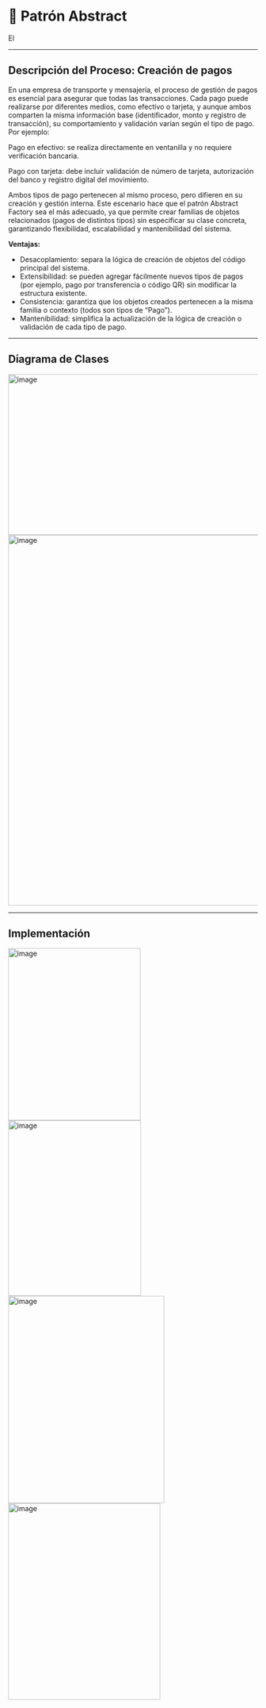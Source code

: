 # 🧬 Patrón Abstract

El

---

## Descripción del Proceso: Creación de pagos

En una empresa de transporte y mensajería, el proceso de gestión de pagos es esencial para asegurar que todas las transacciones. Cada pago puede realizarse por diferentes medios, como efectivo o tarjeta, y aunque ambos comparten la misma información base (identificador, monto y registro de transacción), su comportamiento y validación varían según el tipo de pago. Por ejemplo: 

Pago en efectivo: se realiza directamente en ventanilla y no requiere verificación bancaria. 

Pago con tarjeta: debe incluir validación de número de tarjeta, autorización del banco y registro digital del movimiento. 

Ambos tipos de pago pertenecen al mismo proceso, pero difieren en su creación y gestión interna. Este escenario hace que el patrón Abstract Factory sea el más adecuado, ya que permite crear familias de objetos relacionados (pagos de distintos tipos) sin especificar su clase concreta, garantizando flexibilidad, escalabilidad y mantenibilidad del sistema. 

**Ventajas:**
- Desacoplamiento: separa la lógica de creación de objetos del código principal del sistema. 
- Extensibilidad: se pueden agregar fácilmente nuevos tipos de pagos (por ejemplo, pago por transferencia o código QR) sin modificar la estructura existente. 
- Consistencia: garantiza que los objetos creados pertenecen a la misma familia o contexto (todos son tipos de “Pago”). 
- Mantenibilidad: simplifica la actualización de la lógica de creación o validación de cada tipo de pago. 

---

## Diagrama de Clases

<img width="538" height="324" alt="image" src="https://github.com/user-attachments/assets/7449710c-77ef-4753-a396-dd6d2771e47a" />

<img width="690" height="747" alt="image" src="https://github.com/user-attachments/assets/3a88dd71-c9ab-4594-a0ca-b9fcd1d8480c" />


---

## Implementación
<img width="267" height="347" alt="image" src="https://github.com/user-attachments/assets/64b7a88d-b3eb-4c43-8e81-a732afc34718" />

<img width="268" height="354" alt="image" src="https://github.com/user-attachments/assets/6d2b5191-f0c2-4765-94b2-495717b19f57" />

<img width="315" height="418" alt="image" src="https://github.com/user-attachments/assets/31e9bb85-ff54-4822-b7c3-0dbacf76b547" />

<img width="307" height="396" alt="image" src="https://github.com/user-attachments/assets/2c13e0e1-c4a9-4e77-84a9-1c224173c886" />
